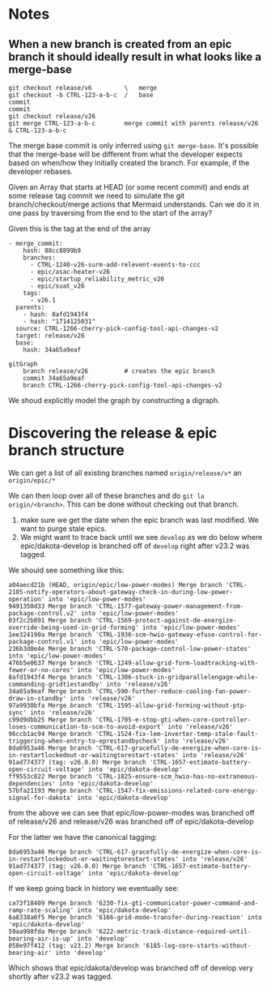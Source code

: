 # Notes

## When a new branch is created from an epic branch it should ideally result in what looks like a merge-base

```
git checkout release/v6         \   merge
git checkout -b CTRL-123-a-b-c  /   base
commit
commit
git checkout release/v26
git merge CTRL-123-a-b-c        merge commit with parents release/v26 & CTRL-123-a-b-c
```

The merge base commit is only inferred using `git merge-base`. It's possible that the merge-base will be different
from what the developer expects based on when/how they initially created the branch. For example, if the developer
rebases.

Given an Array<MergeInfo> that starts at HEAD (or some recent commit) and ends at some release tag commit
we need to simulate the git branch/checkout/merge actions that Mermaid understands. Can we do it in one pass by traversing from the end to the start of the array?

Given this is the tag at the end of the array
```
- merge_commit:
    hash: 88cc8899b9
    branches:
      - CTRL-1240-v26-surm-add-relevent-events-to-ccc
      - epic/asac-heater-v26
      - epic/startup_reliability_metric_v26
      - epic/suat_v26
    tags:
      - v26.1
  parents:
    - hash: 8afd1943f4
    - hash: "1714125031"
  source: CTRL-1266-cherry-pick-config-tool-api-changes-v2
  target: release/v26
  base:
    hash: 34a65a9eaf
```

```mermaid
gitGraph
    branch release/v26          # creates the epic branch
    commit 34a65a9eaf
    branch CTRL-1266-cherry-pick-config-tool-api-changes-v2

```

We shoud explicitly model the graph by constructing a digraph.






# Discovering the release & epic branch structure

We can get a list of all existing branches named `origin/release/v*` an `origin/epic/*`

We can then loop over all of these branches and do `git la origin/<branch>`. This can be done without checking out that
branch.

1. make sure we get the date when the epic branch was last modified. We want to purge stale epics.
2. We might want to trace back until we see `develop` as we do below where epic/dakota-develop is branched off of `develop`
right after v23.2 was tagged.

We should see something like this:

```
a04aecd21b (HEAD, origin/epic/low-power-modes) Merge branch 'CTRL-2105-notify-operators-about-gateway-check-in-during-low-power-operation' into 'epic/low-power-modes'
9491350d33 Merge branch 'CTRL-1577-gateway-power-management-from-package-control.v2' into 'epic/low-power-modes'
03f2c2b891 Merge branch 'CTRL-1569-protect-against-de-energize-override-being-used-in-grid-forming' into 'epic/low-power-modes'
1ee324190a Merge branch 'CTRL-1936-scm-hwio-gateway-efuse-control-for-package-control.v1' into 'epic/low-power-modes'
236b3d0e4e Merge branch 'CTRL-570-package-control-low-power-states' into 'epic/low-power-modes'
476b5e0637 Merge branch 'CTRL-1249-allow-grid-form-loadtracking-with-fewer-or-no-cores' into 'epic/low-power-modes'
8afd1943f4 Merge branch 'CTRL-1386-stuck-in-gridparallelengage-while-commanding-gridtiestandby' into 'release/v26'
34a65a9eaf Merge branch 'CTRL-590-further-reduce-cooling-fan-power-draw-in-standby' into 'release/v26'
97a9930bfa Merge branch 'CTRL-1595-allow-grid-forming-without-ptp-sync' into 'release/v26'
c99d9dbb25 Merge branch 'CTRL-1705-e-stop-gti-when-core-controller-loses-communication-to-scm-to-avoid-export' into 'release/v26'
96ccb1ac94 Merge branch 'CTRL-1524-fix-lem-inverter-temp-stale-fault-triggering-when-entry-to-eprestandbycheck' into 'release/v26'
8da6953a46 Merge branch 'CTRL-617-gracefully-de-energize-when-core-is-in-restartlockedout-or-waitingtorestart-states' into 'release/v26'
91ad774377 (tag: v26.0.0) Merge branch 'CTRL-1657-estimate-battery-open-circuit-voltage' into 'epic/dakota-develop'
ff9553c822 Merge branch 'CTRL-1825-ensure-scm_hwio-has-no-extraneous-dependencies' into 'epic/dakota-develop'
57bfa21193 Merge branch 'CTRL-1547-fix-emissions-related-core-energy-signal-for-dakota' into 'epic/dakota-develop'
```

from the above we can see that epic/low-power-modes was branched off of release/v26
and release/v26 was branched off of epic/dakota-develop

For the latter we have the canonical tagging:

```
8da6953a46 Merge branch 'CTRL-617-gracefully-de-energize-when-core-is-in-restartlockedout-or-waitingtorestart-states' into 'release/v26'
91ad774377 (tag: v26.0.0) Merge branch 'CTRL-1657-estimate-battery-open-circuit-voltage' into 'epic/dakota-develop'
```

If we keep going back in history we eventually see:

```
ca73f18409 Merge branch '6230-fix-gti-communicator-power-command-and-ramp-rate-scaling' into 'epic/dakota-develop'
6a8338a6f5 Merge branch '6166-grid-mode-transfer-during-reaction' into 'epic/dakota-develop'
59aa998fda Merge branch '6222-metric-track-distance-required-until-bearing-air-is-up' into 'develop'
050e97f412 (tag: v23.2) Merge branch '6185-log-core-starts-without-bearing-air' into 'develop'
```

Which shows that epic/dakota/develop was branched off of develop very shortly after v23.2 was tagged.
